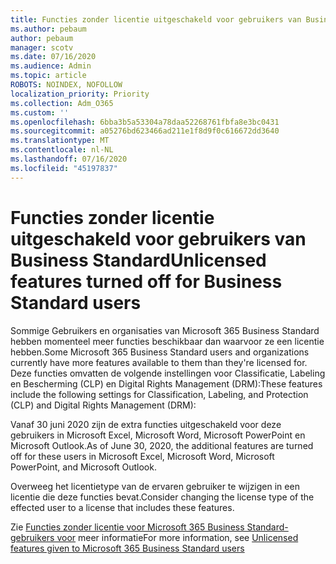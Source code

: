 ```yaml
---
title: Functies zonder licentie uitgeschakeld voor gebruikers van Business Standard
ms.author: pebaum
author: pebaum
manager: scotv
ms.date: 07/16/2020
ms.audience: Admin
ms.topic: article
ROBOTS: NOINDEX, NOFOLLOW
localization_priority: Priority
ms.collection: Adm_O365
ms.custom: ''
ms.openlocfilehash: 6bba3b5a53304a78daa52268761fbfa8e3bc0431
ms.sourcegitcommit: a05276bd623466ad211e1f8d9f0c616672dd3640
ms.translationtype: MT
ms.contentlocale: nl-NL
ms.lasthandoff: 07/16/2020
ms.locfileid: "45197837"
---
```

# <a name="unlicensed-features-turned-off-for-business-standard-users"></a><span data-ttu-id="7a79b-102">Functies zonder licentie uitgeschakeld voor gebruikers van Business Standard</span><span class="sxs-lookup"><span data-stu-id="7a79b-102">Unlicensed features turned off for Business Standard users</span></span>

<span data-ttu-id="7a79b-103">Sommige Gebruikers en organisaties van Microsoft 365 Business Standard hebben momenteel meer functies beschikbaar dan waarvoor ze een licentie hebben.</span><span class="sxs-lookup"><span data-stu-id="7a79b-103">Some Microsoft 365 Business Standard users and organizations currently have more features available to them than they're licensed for.</span></span> <span data-ttu-id="7a79b-104">Deze functies omvatten de volgende instellingen voor Classificatie, Labeling en Bescherming (CLP) en Digital Rights Management (DRM):</span><span class="sxs-lookup"><span data-stu-id="7a79b-104">These features include the following settings for Classification, Labeling, and Protection (CLP) and Digital Rights Management (DRM):</span></span>
    
<span data-ttu-id="7a79b-105">Vanaf 30 juni 2020 zijn de extra functies uitgeschakeld voor deze gebruikers in Microsoft Excel, Microsoft Word, Microsoft PowerPoint en Microsoft Outlook.</span><span class="sxs-lookup"><span data-stu-id="7a79b-105">As of June 30, 2020, the additional features are turned off for these users in Microsoft Excel, Microsoft Word, Microsoft PowerPoint, and Microsoft Outlook.</span></span>

<span data-ttu-id="7a79b-106">Overweeg het licentietype van de ervaren gebruiker te wijzigen in een licentie die deze functies bevat.</span><span class="sxs-lookup"><span data-stu-id="7a79b-106">Consider changing the license type of the effected user to a license that includes these features.</span></span> 

<span data-ttu-id="7a79b-107">Zie [Functies zonder licentie voor Microsoft 365 Business Standard-gebruikers voor](https://support.microsoft.com/help/4568654/extra-features-to-be-turned-off-for-microsoft-365-business-standard?preview) meer informatie</span><span class="sxs-lookup"><span data-stu-id="7a79b-107">For more information, see [Unlicensed features given to Microsoft 365 Business Standard users](https://support.microsoft.com/help/4568654/extra-features-to-be-turned-off-for-microsoft-365-business-standard?preview)</span></span>
